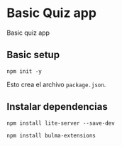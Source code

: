 # Basic Quiz app

Basic quiz app

## Basic setup

```
npm init -y
```

Esto crea el archivo `package.json`.

## Instalar dependencias

```
npm install lite-server --save-dev
```

``` 
npm install bulma-extensions
```